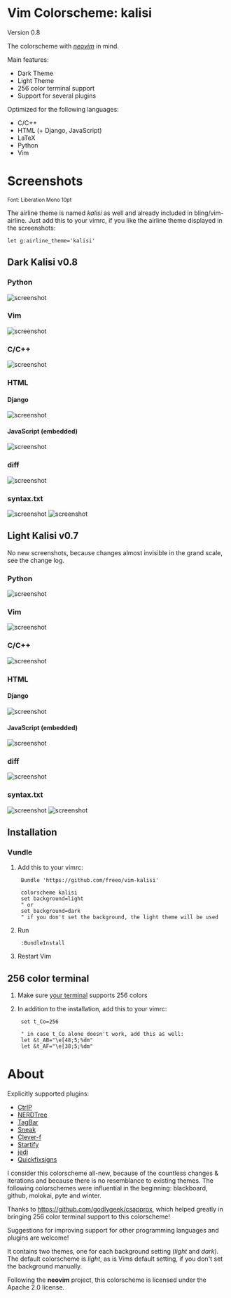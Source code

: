 Vim Colorscheme: kalisi
=========================
Version 0.8

The colorscheme with [*neovim*](https://github.com/neovim/neovim) in mind.

Main features:

* Dark Theme
* Light Theme
* 256 color terminal support
* Support for several plugins

Optimized for the following languages:

* C/C++
* HTML (+ Django, JavaScript)
* LaTeX
* Python
* Vim

Screenshots
===========
<sub>Font: Liberation Mono 10pt</sub>

The airline theme is named *kalisi* as well and already included in bling/vim-airline. Just add this to your vimrc, if you like the airline theme displayed in the screenshots:

    let g:airline_theme='kalisi'

## Dark Kalisi v0.8

### Python
![screenshot](http://i.imgur.com/QdAuC4q.png)

### Vim
![screenshot](http://i.imgur.com/1zFSerN.png)

### C/C++
![screenshot](http://i.imgur.com/g9wxYfN.png)

###  HTML

#### Django
![screenshot](http://i.imgur.com/REj23Ik.png)

#### JavaScript (embedded)
![screenshot](http://i.imgur.com/a0pQ1fC.png)

### diff
![screenshot](http://i.imgur.com/J1pJ6ml.png)

### syntax.txt
![screenshot](http://i.imgur.com/jBZe98W.png)
![screenshot](http://i.imgur.com/WLEGbOB.png)




## Light Kalisi v0.7
No new screenshots, because changes almost invisible in the grand scale, see the change log.

### Python
![screenshot](http://i.imgur.com/2ZShtop.png)

### Vim
![screenshot](http://i.imgur.com/qjfmA1E.png)

### C/C++
![screenshot](http://i.imgur.com/5HnbclI.png)

###  HTML
#### Django
![screenshot](http://i.imgur.com/nO3eedm.png)

#### JavaScript (embedded)
![screenshot](http://i.imgur.com/oBl3tjc.png)

### diff
![screenshot](http://i.imgur.com/lR88CIH.png)

### syntax.txt
![screenshot](http://i.imgur.com/0IDr3RM.png)
![screenshot](http://i.imgur.com/WrmEZfS.jpg)

## Installation

### Vundle

1. Add this to your vimrc:

        Bundle 'https://github.com/freeo/vim-kalisi'

        colorscheme kalisi
        set background=light
        " or 
        set background=dark
        " if you don't set the background, the light theme will be used

2. Run

        :BundleInstall

3. Restart Vim


## 256 color terminal

1. Make sure [your terminal](http://fedoraproject.org/wiki/Features/256_Color_Terminals#Terminal_256_color_support_list) supports 256 colors

2. In addition to the installation, add this to your vimrc:

        set t_Co=256

        " in case t_Co alone doesn't work, add this as well:
        let &t_AB="\e[48;5;%dm"
        let &t_AF="\e[38;5;%dm"

About
======

Explicitly supported plugins:

* [CtrlP](https://github.com/kien/ctrlp.vim)
* [NERDTree](https://github.com/scrooloose/nerdtree)
* [TagBar](https://github.com/majutsushi/tagbar)
* [Sneak](https://github.com/justinmk/vim-sneak)
* [Clever-f](https://github.com/rhysd/clever-f.vim)
* [Startify](https://github.com/mhinz/vim-startify)
* [jedi](https://github.com/davidhalter/jedi-vim)
* [Quickfixsigns](https://github.com/tomtom/quickfixsigns_vim)

I consider this colorscheme all-new, because of the countless changes &
iterations and because there is no resemblance to existing themes.
The following colorschemes were influential in the beginning: blackboard, github, molokai, pyte and winter.

Thanks to https://github.com/godlygeek/csapprox, which helped greatly in
bringing 256 color terminal support to this colorscheme!

Suggestions for improving support for other programming languages and plugins are welcome!

It contains two themes, one for each background setting (*light* and *dark*).
The default colorscheme is *light*, as is Vims default setting, if you don't set the background manually.

Following the **neovim** project, this colorscheme is licensed under the Apache 2.0 license.
